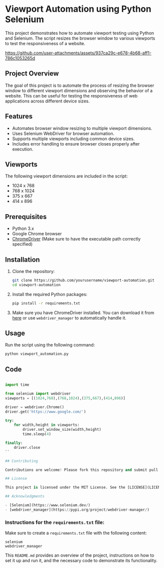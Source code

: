 # Viewport Automation using Python Selenium

This project demonstrates how to automate viewport testing using Python and Selenium. The script resizes the browser window to various viewports to test the responsiveness of a website.


https://github.com/user-attachments/assets/937ca29c-e678-4b68-aff1-786c1053265d


## Project Overview

The goal of this project is to automate the process of resizing the browser window to different viewport dimensions and observing the behavior of a website. This can be useful for testing the responsiveness of web applications across different device sizes.

## Features

- Automates browser window resizing to multiple viewport dimensions.
- Uses Selenium WebDriver for browser automation.
- Supports multiple viewports including common device sizes.
- Includes error handling to ensure browser closes properly after execution.

## Viewports

The following viewport dimensions are included in the script:

- 1024 x 768
- 768 x 1024
- 375 x 667
- 414 x 896

## Prerequisites

- Python 3.x
- Google Chrome browser
- [ChromeDriver](https://sites.google.com/a/chromium.org/chromedriver/) (Make sure to have the executable path correctly specified)

## Installation

1. Clone the repository:

    ```bash
    git clone https://github.com/yourusername/viewport-automation.git
    cd viewport-automation
    ```

2. Install the required Python packages:

    ```bash
    pip install -r requirements.txt
    ```

3. Make sure you have ChromeDriver installed. You can download it from [here](https://sites.google.com/a/chromium.org/chromedriver/) or use `webdriver_manager` to automatically handle it.

## Usage

Run the script using the following command:

```bash
python viewport_automation.py
```

## Code

```python

import time

from selenium import webdriver
viewports = [(1024,768),(768,1024),(375,667),(414,896)]

driver = webdriver.Chrome()
driver.get('https://www.google.com/')

try:
    for width,height in viewports:
        driver.set_window_size(width,height)
        time.sleep(4)

finally:
    driver.close
``

## Contributing

Contributions are welcome! Please fork this repository and submit pull requests.

## License

This project is licensed under the MIT License. See the [LICENSE](LICENSE) file for details.

## Acknowledgments

- [Selenium](https://www.selenium.dev/)
- [webdriver_manager](https://pypi.org/project/webdriver-manager/)
```

### Instructions for the `requirements.txt` file:

Make sure to create a `requirements.txt` file with the following content:

```
selenium
webdriver_manager
```

This `README.md` provides an overview of the project, instructions on how to set it up and run it, and the necessary code to demonstrate its functionality.
